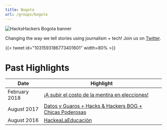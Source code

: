 ```yaml
---
title: Bogota
url: /groups/bogota
---
```


![HacksHackers Bogota banner](https://pbs.twimg.com/profile_banners/2491642994/1401914723/1500x500)

Changing the way we tell stories using journalism + tech! Join us on [Twitter](https://twitter.com/HacksHackersBTA).

{{< tweet id="1031593186773401601" width=80% >}}

# Past Highlights

| **Date**  | **Highlight** |  
|-----------|---------------|  
| February 2018 | [¡A subir el costo de la mentira en elecciones!](https://www.meetup.com/Hacks-Hackers-Bogota/events/247110790/) |
| August 2017 | [Datos y Guaros + Hacks & Hackers BOG + Chicas Poderosas](https://www.meetup.com/Hacks-Hackers-Bogota/events/242385799/) |   
| August 2016 | [HackeaLaEducación](https://www.meetup.com/Hacks-Hackers-Bogota/events/233322512/) |
